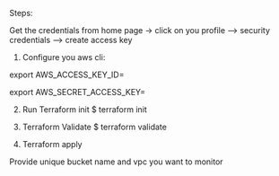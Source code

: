 Steps:

Get the credentials from home page -> click on you profile --> security credentials --> create access key

1. Configure you aws cli:

export AWS_ACCESS_KEY_ID=

export AWS_SECRET_ACCESS_KEY=

2. Run Terraform init 
	$ terraform init
	
3. Terraform Validate
	$ terraform validate
	
4. Terraform apply 

Provide unique bucket name and vpc you want to monitor
	
